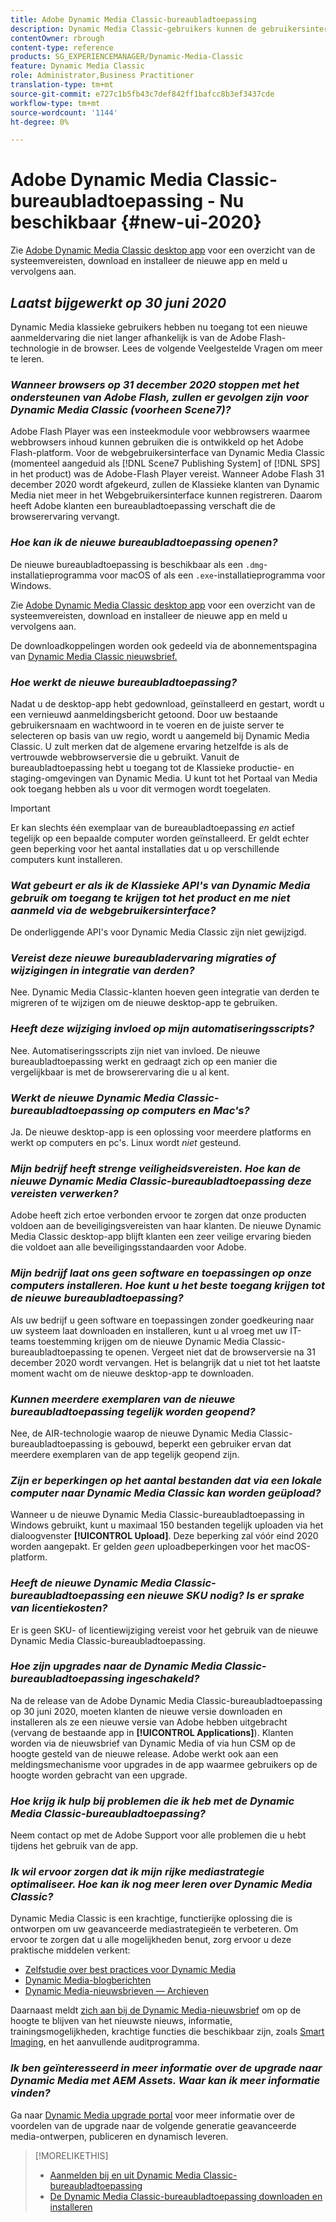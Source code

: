```yaml
---
title: Adobe Dynamic Media Classic-bureaubladtoepassing
description: Dynamic Media Classic-gebruikers kunnen de gebruikersinterface nu volledig vernieuwen. De ervaring biedt een bijgewerkte aanmelding met koppelingen naar waardevolle bronnen en deze update is bovendien niet langer afhankelijk van de Adobe Flash-technologie in de browser.
contentOwner: rbrough
content-type: reference
products: SG_EXPERIENCEMANAGER/Dynamic-Media-Classic
feature: Dynamic Media Classic
role: Administrator,Business Practitioner
translation-type: tm+mt
source-git-commit: e727c1b5fb43c7def842ff1bafcc8b3ef3437cde
workflow-type: tm+mt
source-wordcount: '1144'
ht-degree: 0%

---
```



# Adobe Dynamic Media Classic-bureaubladtoepassing - Nu beschikbaar {#new-ui-2020}

Zie [Adobe Dynamic Media Classic desktop app](/help/dynamic-media-classic-desktop-app.md) voor een overzicht van de systeemvereisten, download en installeer de nieuwe app en meld u vervolgens aan.

## _Laatst bijgewerkt op 30 juni 2020_

Dynamic Media klassieke gebruikers hebben nu toegang tot een nieuwe aanmeldervaring die niet langer afhankelijk is van de Adobe Flash-technologie in de browser. Lees de volgende Veelgestelde Vragen om meer te leren.

### **_Wanneer browsers op 31 december 2020 stoppen met het ondersteunen van Adobe Flash, zullen er gevolgen zijn voor Dynamic Media Classic (voorheen Scene7)?_**

Adobe Flash Player was een insteekmodule voor webbrowsers waarmee webbrowsers inhoud kunnen gebruiken die is ontwikkeld op het Adobe Flash-platform. Voor de webgebruikersinterface van Dynamic Media Classic (momenteel aangeduid als [!DNL Scene7 Publishing System] of [!DNL SPS] in het product) was de Adobe-Flash Player vereist. Wanneer Adobe Flash 31 december 2020 wordt afgekeurd, zullen de Klassieke klanten van Dynamic Media niet meer in het Webgebruikersinterface kunnen registreren. Daarom heeft Adobe klanten een bureaubladtoepassing verschaft die de browserervaring vervangt.

### **_Hoe kan ik de nieuwe bureaubladtoepassing openen?_**

De nieuwe bureaubladtoepassing is beschikbaar als een `.dmg`-installatieprogramma voor macOS of als een `.exe`-installatieprogramma voor Windows.

Zie [Adobe Dynamic Media Classic desktop app](/help/dynamic-media-classic-desktop-app.md) voor een overzicht van de systeemvereisten, download en installeer de nieuwe app en meld u vervolgens aan.

De downloadkoppelingen worden ook gedeeld via de abonnementspagina van [Dynamic Media Classic nieuwsbrief.](https://www.adobe.com/subscription/dynamic-media-newsletter.html)

### **_Hoe werkt de nieuwe bureaubladtoepassing?_**

Nadat u de desktop-app hebt gedownload, geïnstalleerd en gestart, wordt u een vernieuwd aanmeldingsbericht getoond. Door uw bestaande gebruikersnaam en wachtwoord in te voeren en de juiste server te selecteren op basis van uw regio, wordt u aangemeld bij Dynamic Media Classic. U zult merken dat de algemene ervaring hetzelfde is als de vertrouwde webbrowserversie die u gebruikt. Vanuit de bureaubladtoepassing hebt u toegang tot de Klassieke productie- en staging-omgevingen van Dynamic Media. U kunt tot het Portaal van Media ook toegang hebben als u voor dit vermogen wordt toegelaten.

>[!IMPORTANT]
>
>Er kan slechts één exemplaar van de bureaubladtoepassing *en* actief tegelijk op een bepaalde computer worden geïnstalleerd. Er geldt echter geen beperking voor het aantal installaties dat u op verschillende computers kunt installeren.

### **_Wat gebeurt er als ik de Klassieke API&#39;s van Dynamic Media gebruik om toegang te krijgen tot het product en me niet aanmeld via de webgebruikersinterface?_**

De onderliggende API&#39;s voor Dynamic Media Classic zijn niet gewijzigd.

### **_Vereist deze nieuwe bureaubladervaring migraties of wijzigingen in integratie van derden?_**

Nee. Dynamic Media Classic-klanten hoeven geen integratie van derden te migreren of te wijzigen om de nieuwe desktop-app te gebruiken.

### **_Heeft deze wijziging invloed op mijn automatiseringsscripts?_**

Nee. Automatiseringsscripts zijn niet van invloed. De nieuwe bureaubladtoepassing werkt en gedraagt zich op een manier die vergelijkbaar is met de browserervaring die u al kent.

### **_Werkt de nieuwe Dynamic Media Classic-bureaubladtoepassing op computers en Mac&#39;s?_**

Ja. De nieuwe desktop-app is een oplossing voor meerdere platforms en werkt op computers en pc&#39;s. Linux wordt *niet* gesteund.

### **_Mijn bedrijf heeft strenge veiligheidsvereisten. Hoe kan de nieuwe Dynamic Media Classic-bureaubladtoepassing deze vereisten verwerken?_**

Adobe heeft zich ertoe verbonden ervoor te zorgen dat onze producten voldoen aan de beveiligingsvereisten van haar klanten. De nieuwe Dynamic Media Classic desktop-app blijft klanten een zeer veilige ervaring bieden die voldoet aan alle beveiligingsstandaarden voor Adobe.

### **_Mijn bedrijf laat ons geen software en toepassingen op onze computers installeren. Hoe kunt u het beste toegang krijgen tot de nieuwe bureaubladtoepassing?_**

Als uw bedrijf u geen software en toepassingen zonder goedkeuring naar uw systeem laat downloaden en installeren, kunt u al vroeg met uw IT-teams toestemming krijgen om de nieuwe Dynamic Media Classic-bureaubladtoepassing te openen. Vergeet niet dat de browserversie na 31 december 2020 wordt vervangen. Het is belangrijk dat u niet tot het laatste moment wacht om de nieuwe desktop-app te downloaden.

### **_Kunnen meerdere exemplaren van de nieuwe bureaubladtoepassing tegelijk worden geopend?_**

Nee, de AIR-technologie waarop de nieuwe Dynamic Media Classic-bureaubladtoepassing is gebouwd, beperkt een gebruiker ervan dat meerdere exemplaren van de app tegelijk geopend zijn.

### **_Zijn er beperkingen op het aantal bestanden dat via een lokale computer naar Dynamic Media Classic kan worden geüpload?_**

Wanneer u de nieuwe Dynamic Media Classic-bureaubladtoepassing in Windows gebruikt, kunt u maximaal 150 bestanden tegelijk uploaden via het dialoogvenster **[!UICONTROL Upload]**. Deze beperking zal vóór eind 2020 worden aangepakt. Er gelden *geen* uploadbeperkingen voor het macOS-platform.

### **_Heeft de nieuwe Dynamic Media Classic-bureaubladtoepassing een nieuwe SKU nodig? Is er sprake van licentiekosten?_**

Er is geen SKU- of licentiewijziging vereist voor het gebruik van de nieuwe Dynamic Media Classic-bureaubladtoepassing.

### **_Hoe zijn upgrades naar de Dynamic Media Classic-bureaubladtoepassing ingeschakeld?_**

Na de release van de Adobe Dynamic Media Classic-bureaubladtoepassing op 30 juni 2020, moeten klanten de nieuwe versie downloaden en installeren als ze een nieuwe versie van Adobe hebben uitgebracht (vervang de bestaande app in **[!UICONTROL Applications]**). Klanten worden via de nieuwsbrief van Dynamic Media of via hun CSM op de hoogte gesteld van de nieuwe release. Adobe werkt ook aan een meldingsmechanisme voor upgrades in de app waarmee gebruikers op de hoogte worden gebracht van een upgrade.

### **_Hoe krijg ik hulp bij problemen die ik heb met de Dynamic Media Classic-bureaubladtoepassing?_**

Neem contact op met de Adobe Support voor alle problemen die u hebt tijdens het gebruik van de app.

### **_Ik wil ervoor zorgen dat ik mijn rijke mediastrategie optimaliseer. Hoe kan ik nog meer leren over Dynamic Media Classic?_**

Dynamic Media Classic is een krachtige, functierijke oplossing die is ontworpen om uw geavanceerde mediastrategieën te verbeteren. Om ervoor te zorgen dat u alle mogelijkheden benut, zorg ervoor u deze praktische middelen verkent:

* [Zelfstudie over best practices voor Dynamic Media](https://experienceleague.adobe.com/docs/experience-manager-learn/dynamic-media-classic-tutorial/overview.html)
* [Dynamic Media-blogberichten](https://theblog.adobe.com/tag/dynamic-media/)
* [Dynamic Media-nieuwsbrieven — Archieven](https://experienceleague.adobe.com/docs/dynamic-media-classic/using/dynamic-media-newsletter.html)

Daarnaast meldt [zich aan bij de Dynamic Media-nieuwsbrief](https://www.adobe.com/subscription/dynamic-media-newsletter.html) om op de hoogte te blijven van het nieuwste nieuws, informatie, trainingsmogelijkheden, krachtige functies die beschikbaar zijn, zoals [Smart Imaging](https://experienceleague.adobe.com/docs/experience-manager-65/assets/dynamic/imaging-faq.html#dynamic), en het aanvullende auditprogramma.

### **_Ik ben geïnteresseerd in meer informatie over de upgrade naar Dynamic Media met AEM Assets. Waar kan ik meer informatie vinden?_**

Ga naar [Dynamic Media upgrade portal](http://exploreadobe.com/dynamic-media-upgrade/) voor meer informatie over de voordelen van de upgrade naar de volgende generatie geavanceerde media-ontwerpen, publiceren en dynamisch leveren.

>[!MORELIKETHIS]
>
>* [Aanmelden bij en uit Dynamic Media Classic-bureaubladtoepassing](/help/signing-out.md)
>* [De Dynamic Media Classic-bureaubladtoepassing downloaden en installeren](/help/dynamic-media-classic-desktop-app.md)



<!-- SAVE - OLD LINK TO BEST PRACTICES GUIDE IN PDF https://www.adobe.com/content/dam/www/us/en/marketing/experience-manager-assets/dynamic-media/adobe-dynamic-media-classic-best-practices-guide.pdf -->

